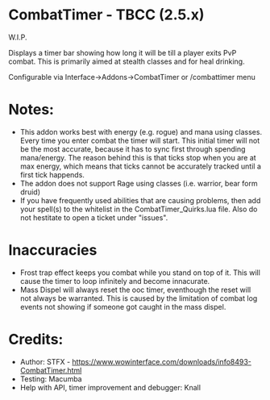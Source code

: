 # CombatTimer - TBCC (2.5.x)
W.I.P.

Displays a timer bar showing how long it will be till a player exits PvP combat. This is primarily aimed at stealth classes and for heal drinking.

Configurable via Interface->Addons->CombatTimer or /combattimer menu

# Notes:

- This addon works best with energy (e.g. rogue) and mana using classes. Every time you enter combat the timer will start. This initial timer will not be the most accurate, because it has to sync first through spending mana/energy. The reason behind this is that ticks stop when you are at max energy, which means that ticks cannot be accurately tracked until a first tick happends.
- The addon does not support Rage using classes (i.e. warrior, bear form druid)
- If you have frequently used abilities that are causing problems, then add your spell(s) to the whitelist in the CombatTimer_Quirks.lua file. Also do not hestitate to open a ticket under "issues".

# Inaccuracies
- Frost trap effect keeps you combat while you stand on top of it. This will cause the timer to loop infinitely and become innacurate. 
- Mass Dispel will always reset the ooc timer, eventhough the reset will not always be warranted. This is caused by the limitation of combat log events not showing if someone got caught in the mass dispel.

# Credits:

* Author: STFX - https://www.wowinterface.com/downloads/info8493-CombatTimer.html
* Testing: Macumba
* Help with API, timer improvement and debugger: Knall
